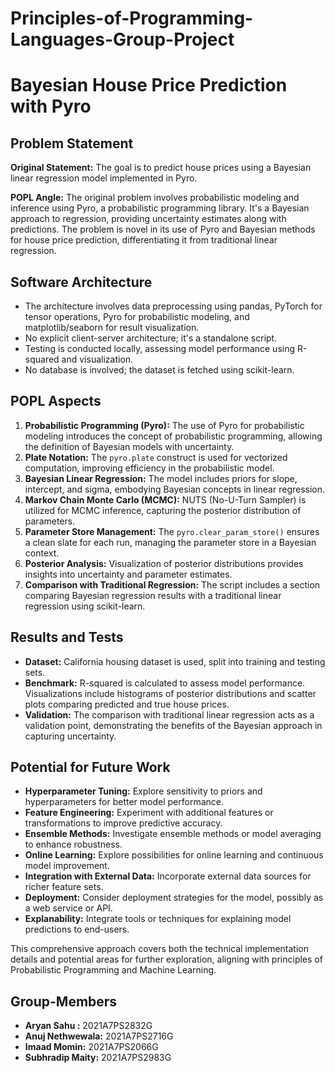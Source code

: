 # Principles-of-Programming-Languages-Group-Project

# Bayesian House Price Prediction with Pyro

## Problem Statement

**Original Statement:** The goal is to predict house prices using a Bayesian linear regression model implemented in Pyro.

**POPL Angle:** The original problem involves probabilistic modeling and inference using Pyro, a probabilistic programming library. It's a Bayesian approach to regression, providing uncertainty estimates along with predictions. The problem is novel in its use of Pyro and Bayesian methods for house price prediction, differentiating it from traditional linear regression.

## Software Architecture

- The architecture involves data preprocessing using pandas, PyTorch for tensor operations, Pyro for probabilistic modeling, and matplotlib/seaborn for result visualization.
- No explicit client-server architecture; it's a standalone script.
- Testing is conducted locally, assessing model performance using R-squared and visualization.
- No database is involved; the dataset is fetched using scikit-learn.

## POPL Aspects

1. **Probabilistic Programming (Pyro):** The use of Pyro for probabilistic modeling introduces the concept of probabilistic programming, allowing the definition of Bayesian models with uncertainty.
2. **Plate Notation:** The `pyro.plate` construct is used for vectorized computation, improving efficiency in the probabilistic model.
3. **Bayesian Linear Regression:** The model includes priors for slope, intercept, and sigma, embodying Bayesian concepts in linear regression.
4. **Markov Chain Monte Carlo (MCMC):** NUTS (No-U-Turn Sampler) is utilized for MCMC inference, capturing the posterior distribution of parameters.
5. **Parameter Store Management:** The `pyro.clear_param_store()` ensures a clean slate for each run, managing the parameter store in a Bayesian context.
6. **Posterior Analysis:** Visualization of posterior distributions provides insights into uncertainty and parameter estimates.
7. **Comparison with Traditional Regression:** The script includes a section comparing Bayesian regression results with a traditional linear regression using scikit-learn.

## Results and Tests

- **Dataset:** California housing dataset is used, split into training and testing sets.
- **Benchmark:** R-squared is calculated to assess model performance. Visualizations include histograms of posterior distributions and scatter plots comparing predicted and true house prices.
- **Validation:** The comparison with traditional linear regression acts as a validation point, demonstrating the benefits of the Bayesian approach in capturing uncertainty.

## Potential for Future Work

- **Hyperparameter Tuning:** Explore sensitivity to priors and hyperparameters for better model performance.
- **Feature Engineering:** Experiment with additional features or transformations to improve predictive accuracy.
- **Ensemble Methods:** Investigate ensemble methods or model averaging to enhance robustness.
- **Online Learning:** Explore possibilities for online learning and continuous model improvement.
- **Integration with External Data:** Incorporate external data sources for richer feature sets.
- **Deployment:** Consider deployment strategies for the model, possibly as a web service or API.
- **Explanability:** Integrate tools or techniques for explaining model predictions to end-users.

This comprehensive approach covers both the technical implementation details and potential areas for further exploration, aligning with principles of Probabilistic Programming and Machine Learning.

## Group-Members
- **Aryan Sahu :** 2021A7PS2832G
- **Anuj Nethwewala:** 2021A7PS2716G
- **Imaad Momin:** 2021A7PS2066G
- **Subhradip Maity:** 2021A7PS2983G
